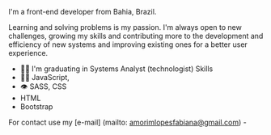 I'm a front-end developer from Bahia, Brazil.

Learning and solving problems is my passion. I'm always open to new challenges, growing my skills and contributing more to the development and efficiency of new systems and improving existing ones for a better user experience.

- 👩‍🎓 I'm graduating in Systems Analyst (technologist)
Skills
- 👨‍💻 JavaScript,
- 👁️ SASS, CSS
- HTML
- Bootstrap

For contact use my [e-mail] (mailto: amorimlopesfabiana@gmail.com) -
